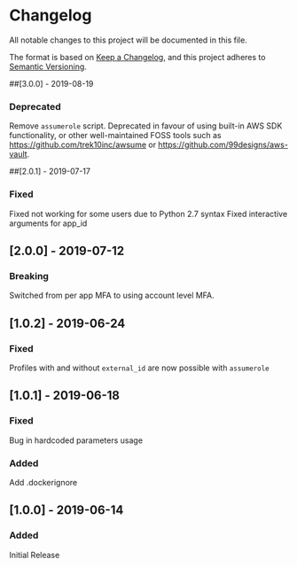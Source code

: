 # Changelog
All notable changes to this project will be documented in this file.

The format is based on [Keep a Changelog](https://keepachangelog.com/en/1.0.0/),
and this project adheres to [Semantic Versioning](https://semver.org/spec/v2.0.0.html).

##[3.0.0] - 2019-08-19
### Deprecated
Remove `assumerole` script. Deprecated in favour of using built-in AWS SDK functionality, or other well-maintained FOSS tools such as https://github.com/trek10inc/awsume or https://github.com/99designs/aws-vault.

##[2.0.1] - 2019-07-17
### Fixed
Fixed not working for some users due to Python 2.7 syntax
Fixed interactive arguments for app_id

## [2.0.0] - 2019-07-12
### Breaking
Switched from per app MFA to using account level MFA.

## [1.0.2] - 2019-06-24
### Fixed
Profiles with and without `external_id` are now possible with `assumerole`

## [1.0.1] - 2019-06-18
### Fixed
Bug in hardcoded parameters usage

### Added
Add .dockerignore

## [1.0.0] - 2019-06-14
### Added
Initial Release
